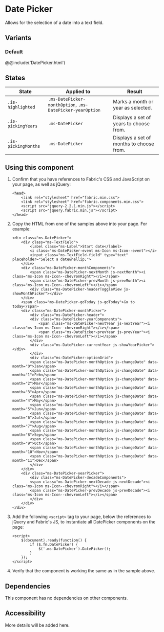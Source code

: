 # Date Picker
Allows for the selection of a date into a text field.

## Variants

### Default
@@include('DatePicker.html')

## States
State | Applied to | Result
 --- | --- | ---
`.is-highlighted` | `.ms-DatePicker-monthOption`, `.ms-DatePicker-yearOption` | Marks a month or year as selected.
`.is-pickingYears` | `.ms-DatePicker` | Displays a set of years to choose from.
`.is-pickingMonths` | `.ms-DatePicker` | Displays a set of months to choose from.

## Using this component
1. Confirm that you have references to Fabric's CSS and JavaScript on your page, as well as jQuery:
    ```
    <head>
        <link rel="stylesheet" href="fabric.min.css">
        <link rel="stylesheet" href="fabric.components.min.css">
        <script src="jquery-2.2.1.min.js"></script>
        <script src="jquery.fabric.min.js"></script>
    </head>
    ```
2. Copy the HTML from one of the samples above into your page. For example:
    ```
    <div class="ms-DatePicker">
        <div class="ms-TextField">
            <label class="ms-Label">Start date</label>
            <i class="ms-DatePicker-event ms-Icon ms-Icon--event"></i>
            <input class="ms-TextField-field" type="text" placeholder="Select a date&hellip;">
        </div>
        <div class="ms-DatePicker-monthComponents">
            <span class="ms-DatePicker-nextMonth js-nextMonth"><i class="ms-Icon ms-Icon--chevronRight"></i></span>
            <span class="ms-DatePicker-prevMonth js-prevMonth"><i class="ms-Icon ms-Icon--chevronLeft"></i></span>
            <div class="ms-DatePicker-headerToggleView js-showMonthPicker"></div>
        </div>
        <span class="ms-DatePicker-goToday js-goToday">Go to today</span>
        <div class="ms-DatePicker-monthPicker">
            <div class="ms-DatePicker-header">
            <div class="ms-DatePicker-yearComponents">
                <span class="ms-DatePicker-nextYear js-nextYear"><i class="ms-Icon ms-Icon--chevronRight"></i></span>
                <span class="ms-DatePicker-prevYear js-prevYear"><i class="ms-Icon ms-Icon--chevronLeft"></i></span>
            </div>
            <div class="ms-DatePicker-currentYear js-showYearPicker"></div>
            </div>
            <div class="ms-DatePicker-optionGrid">
            <span class="ms-DatePicker-monthOption js-changeDate" data-month="0">Jan</span>
            <span class="ms-DatePicker-monthOption js-changeDate" data-month="1">Feb</span>
            <span class="ms-DatePicker-monthOption js-changeDate" data-month="2">Mar</span>
            <span class="ms-DatePicker-monthOption js-changeDate" data-month="3">Apr</span>
            <span class="ms-DatePicker-monthOption js-changeDate" data-month="4">May</span>
            <span class="ms-DatePicker-monthOption js-changeDate" data-month="5">Jun</span>
            <span class="ms-DatePicker-monthOption js-changeDate" data-month="6">Jul</span>
            <span class="ms-DatePicker-monthOption js-changeDate" data-month="7">Aug</span>
            <span class="ms-DatePicker-monthOption js-changeDate" data-month="8">Sep</span>
            <span class="ms-DatePicker-monthOption js-changeDate" data-month="9">Oct</span>
            <span class="ms-DatePicker-monthOption js-changeDate" data-month="10">Nov</span>
            <span class="ms-DatePicker-monthOption js-changeDate" data-month="11">Dec</span>
            </div>
        </div>
        <div class="ms-DatePicker-yearPicker">
            <div class="ms-DatePicker-decadeComponents">
            <span class="ms-DatePicker-nextDecade js-nextDecade"><i class="ms-Icon ms-Icon--chevronRight"></i></span>
            <span class="ms-DatePicker-prevDecade js-prevDecade"><i class="ms-Icon ms-Icon--chevronLeft"></i></span>
            </div>
        </div>
    </div>
    ```
3. Add the following `<script>` tag to your page, below the references to jQuery and Fabric's JS, to instantiate all DatePicker components on the page:
    ```
    <script>
        $(document).ready(function() {
            if ($.fn.DatePicker) {
                $('.ms-DatePicker').DatePicker();
            }
        });
    </script>
    ```
4. Verify that the component is working the same as in the sample above.

## Dependencies
This component has no dependencies on other components.

## Accessibility
More details will be added here.
